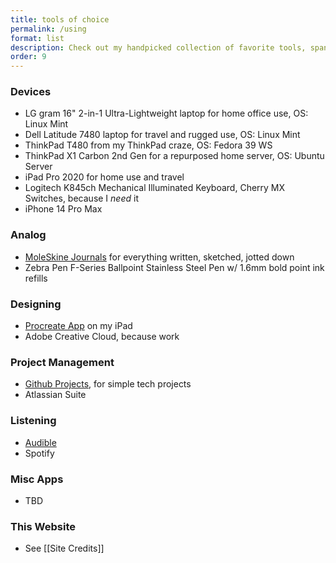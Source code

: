 ```yaml
---
title: tools of choice
permalink: /using
format: list
description: Check out my handpicked collection of favorite tools, spanning analog and digital domains (Web, Mac & Android)
order: 9
---
```


### Devices
- LG gram 16" 2-in-1 Ultra-Lightweight laptop for home office use, OS: Linux Mint
- Dell Latitude 7480 laptop for travel and rugged use, OS: Linux Mint
- ThinkPad T480 from my ThinkPad craze, OS: Fedora 39 WS
- ThinkPad X1 Carbon 2nd Gen for a repurposed home server, OS: Ubuntu Server
- iPad Pro 2020 for home use and travel
- Logitech K845ch Mechanical Illuminated Keyboard, Cherry MX Switches, because I *need* it
- iPhone 14 Pro Max

### Analog
- [MoleSkine Journals](https://www.moleskine.com/en-us/) for everything written, sketched, jotted down
- Zebra Pen F-Series Ballpoint Stainless Steel Pen w/ 1.6mm bold point ink refills

### Designing
- [Procreate App](https://procreate.art/) on my iPad
- Adobe Creative Cloud, because work 

### Project Management
- [Github Projects](https://docs.github.com/en/issues/planning-and-tracking-with-projects/creating-projects/creating-a-project), for simple tech projects
- Atlassian Suite

### Listening
- [Audible](https://www.audible.in/)
- Spotify

### Misc Apps
- TBD

### This Website
- See [[Site Credits]]